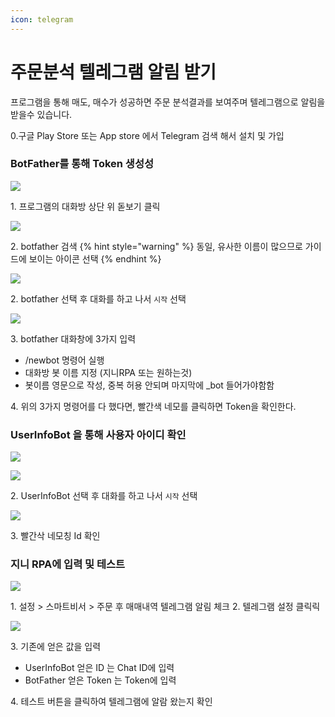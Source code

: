 ```yaml
---
icon: telegram
---
```


# 주문분석 텔레그램 알림 받기

프로그램을 통해 매도, 매수가 성공하면 주문 분석결과를 보여주며 텔레그램으로 알림을 받을수 있습니다.

0.구글 Play Store 또는 App store 에서 Telegram 검색 해서 설치 및 가입

### BotFather를 통해 Token 생성성
![](<../.gitbook/assets/telegram/output/botfather_0.png>)

1\. 프로그램의 대화방 상단 위 돋보기 클릭

![](<../.gitbook/assets/telegram/output/botfather_1.png>)

2\. botfather 검색
{% hint style="warning" %}
동일, 유사한 이름이 많으므로 가이드에 보이는 아이콘 선택
{% endhint %}

![](<../.gitbook/assets/telegram/output/botfather_2.png>)

2\. botfather 선택 후 대화를 하고 나서 `시작` 선택

![](<../.gitbook/assets/telegram/output/botfather_3.png>)

3\. botfather 대화창에 3가지 입력
- /newbot 명령어 실행
- 대화방 봇 이름 지정 (지니RPA 또는 원하는것)
- 봇이름 영문으로 작성, 중복 허용 안되며 마지막에 _bot 들어가야함함

4\. 위의 3가지 명령어를 다 했다면, 빨간색 네모를 클릭하면 Token을 확인한다.

### UserInfoBot 을 통해 사용자 아이디 확인 

![](<../.gitbook/assets/telegram/output/user_info_1.png>)


![](<../.gitbook/assets/telegram/output/user_info_2.png>)

2\. UserInfoBot 선택 후 대화를 하고 나서 `시작` 선택

![](<../.gitbook/assets/telegram/output/user_info_3.png>)

3\. 빨간삭 네모칭 Id 확인


### 지니 RPA에 입력 및 테스트

![](<../.gitbook/assets/telegram/output/genie_telegram_1.png>)

1\. 설정 > 스마트비서 > 주문 후 매매내역 텔레그램 알림 체크
2\. 텔레그램 설정 클릭릭

![](<../.gitbook/assets/telegram/output/genie_telegram_2.png>)

3\. 기존에 얻은 값을 입력
- UserInfoBot 얻은 ID 는 Chat ID에 입력
- BotFather 얻은 Token 는 Token에 입력

4\. 테스트 버튼을 클릭하여 텔레그램에 알람 왔는지 확인

